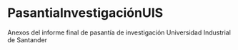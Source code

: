 # PasantiaInvestigaciónUIS
Anexos del informe final de pasantía de investigación Universidad Industrial de Santander
